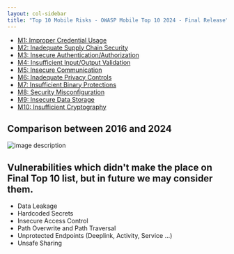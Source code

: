 ```yaml
---
layout: col-sidebar
title: "Top 10 Mobile Risks - OWASP Mobile Top 10 2024 - Final Release"
---
```


- [M1: Improper Credential Usage](m1-improper-credential-usage.md)
- [M2: Inadequate Supply Chain Security](m2-inadequate-supply-chain-security.md)
- [M3: Insecure Authentication/Authorization](m3-insecure-authentication-authorization.md)
- [M4: Insufficient Input/Output Validation](m4-insufficient-input-output-validation.md)
- [M5: Insecure Communication](m5-insecure-communication.md)
- [M6: Inadequate Privacy Controls](m6-inadequate-privacy-controls.md)
- [M7: Insufficient Binary Protections](m7-insufficient-binary-protection.md)
- [M8: Security Misconfiguration](m8-security-misconfiguration.md)
- [M9: Insecure Data Storage](m9-insecure-data-storage.md)
- [M10: Insufficient Cryptography](m10-insufficient-cryptography.md)

## Comparison between 2016 and 2024
![image description](/2023-risks/assets/images/comparison-owasp-10.png)


## Vulnerabilities which didn't make the place on Final Top 10 list, but in future we may consider them.

* Data Leakage
* Hardcoded Secrets
* Insecure Access Control
* Path Overwrite and Path Traversal
* Unprotected Endpoints (Deeplink, Activity, Service ...)
* Unsafe Sharing
